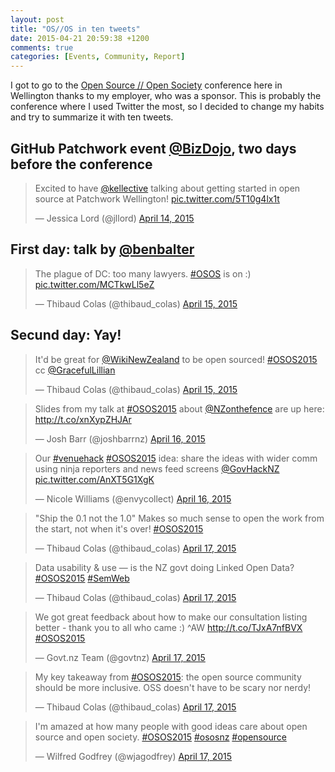 ```yaml
---
layout: post
title: "OS//OS in ten tweets"
date: 2015-04-21 20:59:38 +1200
comments: true
categories: [Events, Community, Report]
---
```


I got to go to the [Open Source // Open Society](http://www.opensourceopensociety.com/) conference here in Wellington thanks to my employer, who was a sponsor. This is probably the conference where I used Twitter the most, so I decided to change my habits and try to summarize it with ten tweets.

<!-- more -->

## GitHub Patchwork event [@BizDojo](https://twitter.com/bizdojo), two days before the conference

<blockquote class="twitter-tweet" lang="en">
    <p>Excited to have <a href="https://twitter.com/kellective">@kellective</a> talking about getting started in open source at Patchwork Wellington! <a href="http://t.co/5T10g4lx1t">pic.twitter.com/5T10g4lx1t</a></p>&mdash; Jessica Lord (@jllord) <a href="https://twitter.com/jllord/status/587892175939117056">April 14, 2015</a>
</blockquote>

## First day: talk by [@benbalter](https://twitter.com/benbalter)

<blockquote class="twitter-tweet" lang="en">
    <p>The plague of DC: too many lawyers. <a href="https://twitter.com/hashtag/OSOS?src=hash">#OSOS</a> is on :) <a href="http://t.co/MCTkwLl5eZ">pic.twitter.com/MCTkwLl5eZ</a></p>&mdash; Thibaud Colas (@thibaud_colas) <a href="https://twitter.com/thibaud_colas/status/588453328650051584">April 15, 2015</a>
</blockquote>

## Secund day: Yay!

<blockquote class="twitter-tweet" lang="en">
    <p>It&#39;d be great for <a href="https://twitter.com/WikiNewZealand">@WikiNewZealand</a> to be open sourced! <a href="https://twitter.com/hashtag/OSOS2015?src=hash">#OSOS2015</a> cc <a href="https://twitter.com/GracefulLillian">@GracefulLillian</a></p>&mdash; Thibaud Colas (@thibaud_colas) <a href="https://twitter.com/thibaud_colas/status/588461590673891328">April 15, 2015</a>
</blockquote>

<blockquote class="twitter-tweet" lang="en">
    <p>Slides from my talk at <a href="https://twitter.com/hashtag/OSOS2015?src=hash">#OSOS2015</a> about <a href="https://twitter.com/NZonthefence">@NZonthefence</a> are up here: <a href="http://t.co/xnXypZHJAr">http://t.co/xnXypZHJAr</a></p>&mdash; Josh Barr (@joshbarrnz) <a href="https://twitter.com/joshbarrnz/status/588824010940555264">April 16, 2015</a>
</blockquote>

<blockquote class="twitter-tweet" lang="en">
    <p>Our <a href="https://twitter.com/hashtag/venuehack?src=hash">#venuehack</a> <a href="https://twitter.com/hashtag/OSOS2015?src=hash">#OSOS2015</a> idea: share the ideas with wider comm using ninja reporters and news feed screens <a href="https://twitter.com/GovHackNZ">@GovHackNZ</a> <a href="http://t.co/AnXT5G1XgK">pic.twitter.com/AnXT5G1XgK</a></p>&mdash; Nicole Williams (@envycollect) <a href="https://twitter.com/envycollect/status/588849752042708992">April 16, 2015</a>
</blockquote>

<blockquote class="twitter-tweet" lang="en">
    <p>&quot;Ship the 0.1 not the 1.0&quot; Makes so much sense to open the work from the start, not when it&#39;s over! <a href="https://twitter.com/hashtag/OSOS2015?src=hash">#OSOS2015</a></p>&mdash; Thibaud Colas (@thibaud_colas) <a href="https://twitter.com/thibaud_colas/status/588855095137206272">April 17, 2015</a>
</blockquote>

<blockquote class="twitter-tweet" lang="en">
    <p>Data usability &amp; use — is the NZ govt doing Linked Open Data? <a href="https://twitter.com/hashtag/OSOS2015?src=hash">#OSOS2015</a> <a href="https://twitter.com/hashtag/SemWeb?src=hash">#SemWeb</a></p>&mdash; Thibaud Colas (@thibaud_colas) <a href="https://twitter.com/thibaud_colas/status/588859064815202304">April 17, 2015</a>
</blockquote>

<blockquote class="twitter-tweet" lang="en">
    <p>We got great feedback about how to make our consultation listing better - thank you to all who came :) ^AW <a href="http://t.co/TJxA7nfBVX">http://t.co/TJxA7nfBVX</a> <a href="https://twitter.com/hashtag/OSOS2015?src=hash">#OSOS2015</a></p>&mdash; Govt.nz Team (@govtnz) <a href="https://twitter.com/govtnz/status/588890374547972097">April 17, 2015</a>
</blockquote>
<blockquote class="twitter-tweet" lang="en">
    <p>My key takeaway from <a href="https://twitter.com/hashtag/OSOS2015?src=hash">#OSOS2015</a>: the open source community should be more inclusive. OSS doesn&#39;t have to be scary nor nerdy!</p>&mdash; Thibaud Colas (@thibaud_colas) <a href="https://twitter.com/thibaud_colas/status/588921514075955201">April 17, 2015</a>
</blockquote>

<blockquote class="twitter-tweet" lang="en">
    <p>I&#39;m amazed at how many people with good ideas care about open source and open society.&#10;<a href="https://twitter.com/hashtag/OSOS2015?src=hash">#OSOS2015</a> <a href="https://twitter.com/hashtag/ososnz?src=hash">#ososnz</a> <a href="https://twitter.com/hashtag/opensource?src=hash">#opensource</a></p>&mdash; Wilfred Godfrey (@wjagodfrey) <a href="https://twitter.com/wjagodfrey/status/588921496472424448">April 17, 2015</a>
</blockquote>

<script async src="//platform.twitter.com/widgets.js" charset="utf-8"></script>
